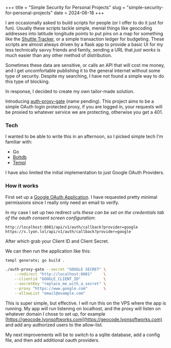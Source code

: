 +++
title = "Simple Security for Personal Projects"
slug = "simple-security-for-personal-projects"
date = 2024-06-18
+++

I am occasionally asked to build scripts for people (or I offer to do it just for fun). Usually these scripts tackle simple, menial things
like geocoding addresses into latitude longitude points to put pins on a map for something like the [Shuttle Tracker](https://github.com/wtg/shuttletracker), or a simple transaction ledger for budgeting. These scripts are almost always
driven by a flask app to provide a basic UI for my less technically savvy friends and family, sending a URL that _just works_ is much easier than any other method of distribution.

Sometimes these data are sensitive, or calls an API that will cost me money, and I get uncomfortable publishing it to the general internet without some type of security. Despite my searching, I have not found a simple way to do this type of blocking.

In response, I decided to create my own tailor-made solution. 

Introducing [auth-proxy-gate](https://github.com/jlyon1/auth-proxy-gate) (name pending). This project aims to be a simple OAuth login protected proxy, if you are logged in, your requests will be proxied to whatever service we are protecting, otherwise you get a 401.

### Tech

I wanted to be able to write this in an afternoon, so I picked simple tech I'm familiar with:

* Go
* [Boltdb](https://github.com/etcd-io/bbolt)
* [Templ](https://github.com/a-h/templ)

I have also limited the initial implementation to just Google OAuth Providers. 

### How it works

First set up a [Google OAuth Application](https://developers.google.com/identity/protocols/oauth2). I have requested pretty minimal permissions since I really only need an email to verify. 

In my case I set up two redirect urls _these can be set on the credentials tab of the oauth consent screen configuration_:

```text
http://localhost:8081/api/v1/auth/callback?provider=google
https://s.lyon.lol/api/v1/auth/callback?provider=google
```

After which grab your Client ID and Client Secret.

We can then run the application like this:

```bash
templ generate; go build .

./auth-proxy-gate --secret "GOOGLE SECRET" \
    --redirect "http://localhost:8081"     \
    --clientid "GOOGLE_CLIENT_ID"          \
    --secretKey "replace_me_with_a_secret" \
    --proxy "https://www.google.com"       \
    --allowList "email@example.com"
```

This is super simple, but effective. I will run this on the VPS where the app is running. My app will run listening on localhost, and the proxy will listen on whatever domain I chose to set up, for example [https://geocode.lyonsoftworks.com](https://geocode.lyonsoftworks.com) and add 
any authorized users to the allow-list.

My next improvements will be to switch to a sqlite database, add a config file, and then add additional oauth providers.
